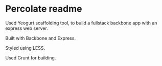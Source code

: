 # Percolate readme

Used Yeogurt scaffolding tool, to build a fullstack backbone app with an express web server.

Built with Backbone and Express.

Styled using LESS.

Used Grunt for building.